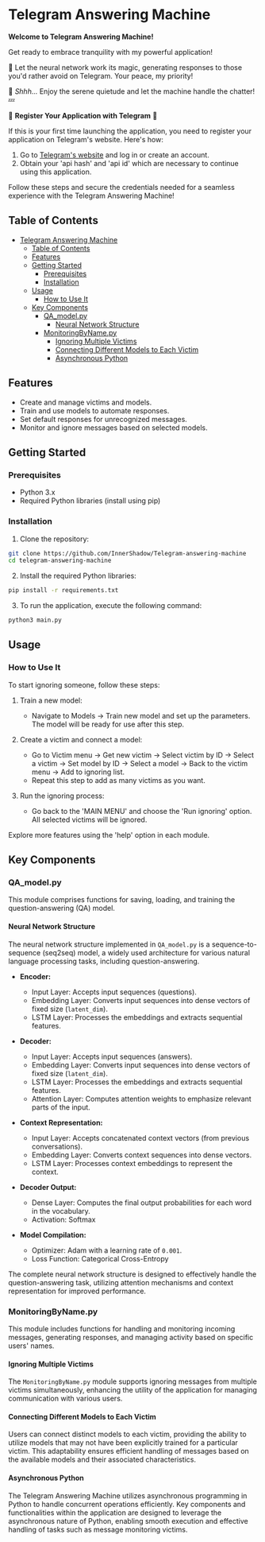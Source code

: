 # Telegram Answering Machine

**Welcome to Telegram Answering Machine!**

Get ready to embrace tranquility with my powerful application!

🤫 Let the neural network work its magic, generating responses to those you'd rather avoid on Telegram. Your peace, my priority!

💬 _Shhh..._ Enjoy the serene quietude and let the machine handle the chatter! 💤

🔑 **Register Your Application with Telegram** 🔑

If this is your first time launching the application, you need to register your application on Telegram's website. Here's how:

1. Go to [Telegram's website](https://my.telegram.org/auth) and log in or create an account.
2. Obtain your 'api hash' and 'api id' which are necessary to continue using this application.

Follow these steps and secure the credentials needed for a seamless experience with the Telegram Answering Machine!

## Table of Contents

- [Telegram Answering Machine](#telegram-answering-machine)
  - [Table of Contents](#table-of-contents)
  - [Features](#features)
  - [Getting Started](#getting-started)
    - [Prerequisites](#prerequisites)
    - [Installation](#installation)
  - [Usage](#usage)
    - [How to Use It](#how-to-use-it)
  - [Key Components](#key-components)
    - [QA\_model.py](#qa_modelpy)
      - [Neural Network Structure](#neural-network-structure)
    - [MonitoringByName.py](#monitoringbynamepy)
      - [Ignoring Multiple Victims](#ignoring-multiple-victims)
      - [Connecting Different Models to Each Victim](#connecting-different-models-to-each-victim)
      - [Asynchronous Python](#asynchronous-python)

## Features

- Create and manage victims and models.
- Train and use models to automate responses.
- Set default responses for unrecognized messages.
- Monitor and ignore messages based on selected models.

## Getting Started

### Prerequisites

- Python 3.x
- Required Python libraries (install using pip)

### Installation

1. Clone the repository:

```bash
git clone https://github.com/InnerShadow/Telegram-answering-machine
cd telegram-answering-machine
```

2. Install the required Python libraries:

```bash
pip install -r requirements.txt
```

3. To run the application, execute the following command:

```bash
python3 main.py
```

## Usage

### How to Use It

To start ignoring someone, follow these steps:

1. Train a new model:
   - Navigate to Models -> Train new model and set up the parameters. The model will be ready for use after this step.

2. Create a victim and connect a model:
   - Go to Victim menu -> Get new victim -> Select victim by ID -> Select a victim -> Set model by ID -> Select a model -> Back to the victim menu -> Add to ignoring list.
   - Repeat this step to add as many victims as you want.

3. Run the ignoring process:
   - Go back to the 'MAIN MENU' and choose the 'Run ignoring' option. All selected victims will be ignored.

Explore more features using the 'help' option in each module.

## Key Components

### QA\_model.py

This module comprises functions for saving, loading, and training the question-answering (QA) model.

#### Neural Network Structure

The neural network structure implemented in `QA_model.py` is a sequence-to-sequence (seq2seq) model, a widely used architecture for various natural language processing tasks, including question-answering.

- **Encoder:**
  - Input Layer: Accepts input sequences (questions).
  - Embedding Layer: Converts input sequences into dense vectors of fixed size (`latent_dim`).
  - LSTM Layer: Processes the embeddings and extracts sequential features.

- **Decoder:**
  - Input Layer: Accepts input sequences (answers).
  - Embedding Layer: Converts input sequences into dense vectors of fixed size (`latent_dim`).
  - LSTM Layer: Processes the embeddings and extracts sequential features.
  - Attention Layer: Computes attention weights to emphasize relevant parts of the input.

- **Context Representation:**
  - Input Layer: Accepts concatenated context vectors (from previous conversations).
  - Embedding Layer: Converts context sequences into dense vectors.
  - LSTM Layer: Processes context embeddings to represent the context.

- **Decoder Output:**
  - Dense Layer: Computes the final output probabilities for each word in the vocabulary.
  - Activation: Softmax

- **Model Compilation:**
  - Optimizer: Adam with a learning rate of `0.001`.
  - Loss Function: Categorical Cross-Entropy

The complete neural network structure is designed to effectively handle the question-answering task, utilizing attention mechanisms and context representation for improved performance.

### MonitoringByName.py

This module includes functions for handling and monitoring incoming messages, generating responses, and managing activity based on specific users' names.

#### Ignoring Multiple Victims

The `MonitoringByName.py` module supports ignoring messages from multiple victims simultaneously, enhancing the utility of the application for managing communication with various users.

#### Connecting Different Models to Each Victim

Users can connect distinct models to each victim, providing the ability to utilize models that may not have been explicitly trained for a particular victim. This adaptability ensures efficient handling of messages based on the available models and their associated characteristics.

#### Asynchronous Python

The Telegram Answering Machine utilizes asynchronous programming in Python to handle concurrent operations efficiently.  Key components and functionalities within the application are designed to leverage the asynchronous nature of Python, enabling smooth execution and effective handling of tasks such as message monitoring victims.
